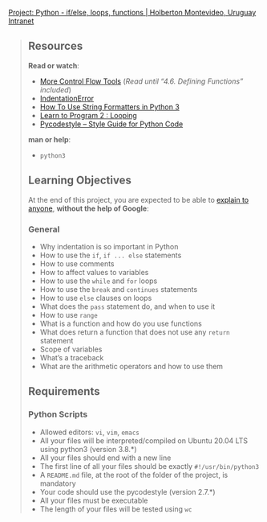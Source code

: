 [Project: Python - if/else, loops, functions | Holberton Montevideo, Uruguay Intranet](https://intranet.hbtn.io/projects/2172)

> ## Resources
> 
> **Read or watch**:
> 
> -   [More Control Flow Tools](https://intranet.hbtn.io/rltoken/X77zAIll3ePP3gA-eUSiiA "More Control Flow Tools") (_Read until “4.6. Defining Functions” included_)
> -   [IndentationError](https://intranet.hbtn.io/rltoken/2JgLsB5c9CpN5xkYS9wMKQ "IndentationError")
> -   [How To Use String Formatters in Python 3](https://intranet.hbtn.io/rltoken/Bt4ISTvUyfB6lFxEoL3NwQ "How To Use String Formatters in Python 3")
> -   [Learn to Program 2 : Looping](https://intranet.hbtn.io/rltoken/qwVdwqW4LROXY0CIbWNiAw "Learn to Program 2 : Looping")
> -   [Pycodestyle – Style Guide for Python Code](https://intranet.hbtn.io/rltoken/8D5JdrayXbe3ZzPWr335dQ "Pycodestyle -- Style Guide for Python Code")
> 
> **man or help**:
> 
> -   `python3`
> 
> ## Learning Objectives
> 
> At the end of this project, you are expected to be able to [explain to anyone](https://intranet.hbtn.io/rltoken/cpnHPq4-L7SEER4Skw0Cbw "explain to anyone"), **without the help of Google**:
> 
> ### General
> 
> -   Why indentation is so important in Python
> -   How to use the `if`, `if ... else` statements
> -   How to use comments
> -   How to affect values to variables
> -   How to use the `while` and `for` loops
> -   How to use the `break` and `continues` statements
> -   How to use `else` clauses on loops
> -   What does the `pass` statement do, and when to use it
> -   How to use `range`
> -   What is a function and how do you use functions
> -   What does return a function that does not use any `return` statement
> -   Scope of variables
> -   What’s a traceback
> -   What are the arithmetic operators and how to use them
> 
> ## Requirements
> 
> ### Python Scripts
> 
> -   Allowed editors: `vi`, `vim`, `emacs`
> -   All your files will be interpreted/compiled on Ubuntu 20.04 LTS using python3 (version 3.8.\*)
> -   All your files should end with a new line
> -   The first line of all your files should be exactly `#!/usr/bin/python3`
> -   A `README.md` file, at the root of the folder of the project, is mandatory
> -   Your code should use the pycodestyle (version 2.7.\*)
> -   All your files must be executable
> -   The length of your files will be tested using `wc`
